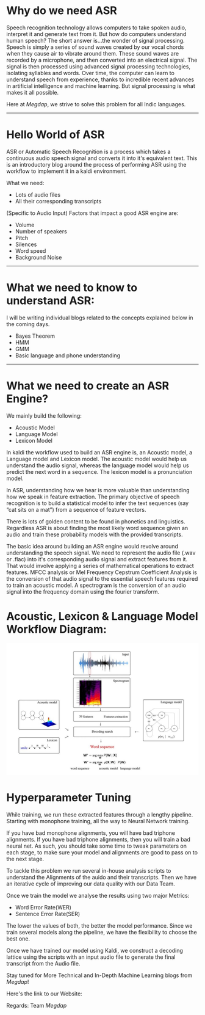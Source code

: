 # Why do we need ASR

Speech recognition technology allows computers to take spoken audio, interpret it and generate text from it. 
But how do computers understand human speech? The short answer is…the wonder of signal processing. Speech 
is simply a series of sound waves created by our vocal chords when they cause air to vibrate around them.
These sound waves are recorded by a microphone, and then converted into an electrical signal. The signal 
is then processed using advanced signal processing technologies, isolating syllables and words. Over time, the computer can learn to understand speech from experience, thanks to incredible recent advances in artificial intelligence and machine learning. But signal processing is what makes it all possible.

Here at *Megdap*, we strive to solve this problem for all Indic languages. 

------
# Hello World of ASR

ASR or Automatic Speech Recognition is a process which takes a continuous audio speech signal
and converts it into it's equivalent text. This is an introductory blog around the process of performing ASR
using the workflow to implement it in a kaldi environment.

What we need:

* Lots of audio files
* All their corresponding transcripts

(Specific to Audio Input) Factors that impact a good ASR engine are:

* Volume
* Number of speakers
* Pitch
* Silences
* Word speed
* Background Noise

------
# What we need to know to understand ASR:

I will be writing individual blogs related to the concepts explained below in the coming days.

* Bayes Theorem
* HMM
* GMM
* Basic language and phone understanding
------

# What we need to create an ASR Engine?

We mainly build the following:
* Acoustic Model
* Language Model
* Lexicon Model

In kaldi the workflow used to build an ASR engine is, an Acoustic model, a Language model and Lexicon model.
The acoustic model would help us understand the audio signal, whereas the language model would help us predict the
next word in a sequence. The lexicon model is a pronunciation model.

In ASR, understanding how we hear is more valuable than understanding how we speak in feature extraction.
The primary objective of speech recognition is to build a statistical model to infer the text sequences 
(say “cat sits on a mat”) from a sequence of feature vectors.

There is lots of golden content to be found in phonetics and linguistics. Regardless ASR is about finding the most 
likely word sequence given an audio and train these probability models with the provided transcripts.

The basic idea around building an ASR engine would revolve around understanding the speech signal. We need to 
represent the audio file (.wav or .flac) into it's corresponding audio signal and extract features from it. That
would involve applying a series of mathematical operations to extract features. MFCC analysis or Mel Frequency Cepstrum 
Coefficient Analysis is the conversion of that audio signal to the essential speech features required to train an 
acoustic model. A spectrogram is the conversion of an audio signal into the frequency domain using the fourier transform. 

# Acoustic, Lexicon & Language Model Workflow Diagram:

![ASR](resources/ASR.JPG "ASR")

# Hyperparameter Tuning

While training, we run these extracted features through a lengthy pipeline. Starting with monophone
training, all the way to Neural Network training.

If you have bad monophone alignments, you will have bad triphone alignments. If you have bad triphone alignments, 
then you will train a bad neural net. As such, you should take some time to tweak parameters on each stage, to 
make sure your model and alignments are good to pass on to the next stage.

To tackle this problem we run several in-house analysis scripts to understand the Alignments of the auido and their
transcripts. Then we have an iterative cycle of improving our data quality with our Data Team.

Once we train the model we analyse the results using two major Metrics:

* Word Error Rate(WER)
* Sentence Error Rate(SER)

The lower the values of both, the better the model performance. Since we train several models along the pipeline, we 
have the flexibility to choose the best one.

Once we have trained our model using Kaldi, we construct a decoding lattice using the scripts with an input audio file
to generate the final transcript from the Audio file.

Stay tuned for More Technical and In-Depth Machine Learning blogs from *Megdap*!

Here's the link to our Website: 

Regards: Team *Megdap*


